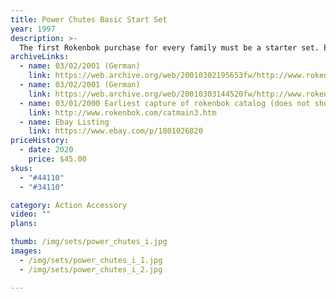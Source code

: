 ```yaml
---
title: Power Chutes Basic Start Set
year: 1997
description: >-
  The first Rokenbok purchase for every family must be a starter set. Either the Basic Start Set (Power Chutes) or the Deluxe Start Set (Action Factory). Each starter set contains everything you need to start playing: the command deck, a control pad, a remote-controlled vehicle and a selection of components and accessories. The Command Deck can only be purchased with a Start Set. After purchasing a starter kit, you can expand your Rokenbok system however you like.
archiveLinks:
  - name: 03/02/2001 (German)
    link: https://web.archive.org/web/20010302195653fw/http://www.rokenbok.com/deutsch/catalog.htm
  - name: 03/02/2001 (German)
    link: https://web.archive.org/web/20010303144520fw/http://www.rokenbok.com/deutsch/catmain3.htm
  - name: 03/01/2000 Earliest capture of rokenbok catalog (does not show Power Chutes)
    link: http://www.rokenbok.com/catmain3.htm
  - name: Ebay Listing
    link: https://www.ebay.com/p/1801026820
priceHistory:
  - date: 2020
    price: $45.00
skus:
  - "#44110"
  - "#34110"

category: Action Accessory
video: ""
plans:

thumb: /img/sets/power_chutes_i.jpg
images:
  - /img/sets/power_chutes_i_1.jpg
  - /img/sets/power_chutes_i_2.jpg

---
```


